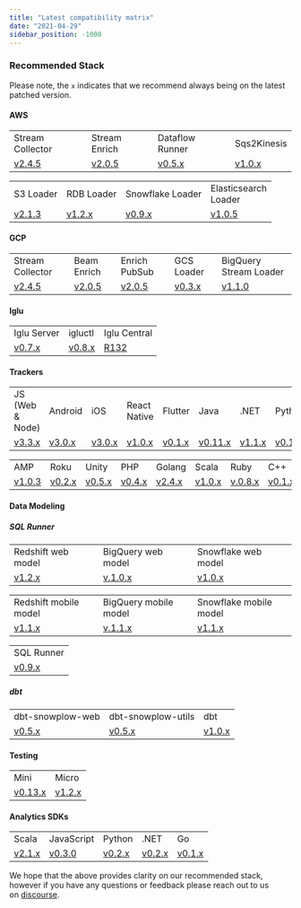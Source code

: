 ```yaml
---
title: "Latest compatibility matrix"
date: "2021-04-29"
sidebar_position: -1000
---
```


### Recommended Stack

Please note, the `x` indicates that we recommend always being on the latest patched version.

#### AWS

<table class="has-fixed-layout"><tbody><tr><td class="has-text-align-center" data-align="center">Stream Collector</td><td class="has-text-align-center" data-align="center">Stream Enrich</td><td class="has-text-align-center" data-align="center">Dataflow Runner</td><td class="has-text-align-center" data-align="center">Sqs2Kinesis</td></tr><tr><td class="has-text-align-center" data-align="center"><a href="http://github.com/snowplow/stream-collector/releases" target="_blank" rel="noreferrer noopener">v2.4.5</a></td><td class="has-text-align-center" data-align="center"><a href="https://github.com/snowplow/enrich/releases" target="_blank" rel="noreferrer noopener">v2.0.5</a></td><td class="has-text-align-center" data-align="center"><a href="https://github.com/snowplow/dataflow-runner/releases" target="_blank" rel="noreferrer noopener">v0.5.x</a></td><td class="has-text-align-center" data-align="center"><a href="https://github.com/snowplow-incubator/sqs2kinesis/releases/tag/1.0.0" target="_blank" rel="noreferrer noopener">v1.0.x</a></td></tr></tbody></table>

<table class="has-fixed-layout"><tbody><tr><td class="has-text-align-center" data-align="center">S3 Loader</td><td class="has-text-align-center" data-align="center">RDB Loader</td><td class="has-text-align-center" data-align="center">Snowflake Loader</td><td class="has-text-align-center" data-align="center">Elasticsearch<br/>Loader</td></tr><tr><td class="has-text-align-center" data-align="center"><a href="https://github.com/snowplow/snowplow-s3-loader/releases" target="_blank" rel="noreferrer noopener">v2.1.3</a></td><td class="has-text-align-center" data-align="center"><a href="https://github.com/snowplow/snowplow-rdb-loader/releases" target="_blank" rel="noreferrer noopener">v1.2.x</a></td><td class="has-text-align-center" data-align="center"><a href="https://github.com/snowplow-incubator/snowplow-snowflake-loader/releases" target="_blank" rel="noreferrer noopener">v0.9.x</a></td><td class="has-text-align-center" data-align="center"><a href="https://github.com/snowplow/snowplow-elasticsearch-loader/releases">v1.0.5</a></td></tr></tbody></table>

#### GCP

<table class="has-fixed-layout"><tbody><tr><td class="has-text-align-center" data-align="center">Stream Collector</td><td class="has-text-align-center" data-align="center">Beam Enrich</td><td class="has-text-align-center" data-align="center">Enrich PubSub</td><td class="has-text-align-center" data-align="center">GCS Loader</td><td class="has-text-align-center" data-align="center">BigQuery Stream Loader</td></tr><tr><td class="has-text-align-center" data-align="center"><a href="https://github.com/snowplow/stream-collector/releases" target="_blank" rel="noreferrer noopener">v2.4.5</a></td><td class="has-text-align-center" data-align="center"><a href="https://github.com/snowplow/enrich/releases" target="_blank" rel="noreferrer noopener">v2.0.5</a></td><td class="has-text-align-center" data-align="center"><a href="https://github.com/snowplow/enrich/releases" target="_blank" rel="noreferrer noopener">v2.0.5</a></td><td class="has-text-align-center" data-align="center"><a href="https://github.com/snowplow-incubator/snowplow-google-cloud-storage-loader/releases" target="_blank" rel="noreferrer noopener">v0.3.x</a></td><td class="has-text-align-center" data-align="center"><a href="https://github.com/snowplow-incubator/snowplow-bigquery-loader/releases" target="_blank" rel="noreferrer noopener">v1.1.0</a></td></tr></tbody></table>

#### Iglu

<table class="has-fixed-layout"><tbody><tr><td class="has-text-align-center" data-align="center">Iglu Server</td><td class="has-text-align-center" data-align="center">igluctl</td><td class="has-text-align-center" data-align="center">Iglu Central</td></tr><tr><td class="has-text-align-center" data-align="center"><a href="https://github.com/snowplow-incubator/iglu-server/releases" target="_blank" rel="noreferrer noopener">v0.7.x</a></td><td class="has-text-align-center" data-align="center"><a href="https://github.com/snowplow-incubator/igluctl/releases/" target="_blank" rel="noreferrer noopener">v0.8.x</a></td><td class="has-text-align-center" data-align="center"><a href="https://github.com/snowplow/iglu-central/releases" target="_blank" rel="noreferrer noopener">R132</a></td></tr></tbody></table>

#### **Trackers**

<table class="has-fixed-layout"><tbody><tr><td class="has-text-align-center" data-align="center">JS (Web &amp; Node)</td><td class="has-text-align-center" data-align="center">Android</td><td class="has-text-align-center" data-align="center">iOS</td><td class="has-text-align-center" data-align="center">React Native</td><td class="has-text-align-center" data-align="center">Flutter</td><td class="has-text-align-center" data-align="center">Java</td><td class="has-text-align-center" data-align="center">.NET</td><td class="has-text-align-center" data-align="center">Python</td></tr><tr><td class="has-text-align-center" data-align="center"><a href="https://github.com/snowplow/snowplow-javascript-tracker/releases">v3.3.x</a></td><td class="has-text-align-center" data-align="center"><a href="https://github.com/snowplow/snowplow-android-tracker/releases">v3.0.x</a></td><td class="has-text-align-center" data-align="center"><a href="https://github.com/snowplow/snowplow-objc-tracker/releases">v3.0.x</a></td><td class="has-text-align-center" data-align="center"><a href="https://github.com/snowplow-incubator/snowplow-react-native-tracker/releases">v1.0.x</a></td><td class="has-text-align-center" data-align="center"><a href="https://github.com/snowplow-incubator/snowplow-flutter-tracker/releases">v0.1.x</a></td><td class="has-text-align-center" data-align="center"><a href="https://github.com/snowplow/snowplow-java-tracker/releases">v0.11.x</a></td><td class="has-text-align-center" data-align="center"><a href="https://github.com/snowplow/snowplow-dotnet-tracker/releases">v1.1.x</a></td><td class="has-text-align-center" data-align="center"><a href="https://github.com/snowplow/snowplow-python-tracker/releases">v0.10.x</a></td></tr></tbody></table>

<table class="has-fixed-layout"><tbody><tr><td class="has-text-align-center" data-align="center">AMP</td><td class="has-text-align-center" data-align="center">Roku</td><td class="has-text-align-center" data-align="center">Unity</td><td class="has-text-align-center" data-align="center">PHP</td><td class="has-text-align-center" data-align="center">Golang</td><td class="has-text-align-center" data-align="center">Scala</td><td class="has-text-align-center" data-align="center">Ruby</td><td class="has-text-align-center" data-align="center">C++</td></tr><tr><td class="has-text-align-center" data-align="center"><a href="/docs/migrated/collecting-data/collecting-from-own-applications/google-amp-tracker/">v1.0.3</a></td><td class="has-text-align-center" data-align="center"><a href="https://github.com/snowplow-incubator/snowplow-roku-tracker/releases">v0.2.x</a></td><td class="has-text-align-center" data-align="center"><a href="https://github.com/snowplow/snowplow-unity-tracker/releases">v0.5.x</a></td><td class="has-text-align-center" data-align="center"><a href="https://github.com/snowplow/snowplow-php-tracker/releases">v0.4.x</a></td><td class="has-text-align-center" data-align="center"><a href="https://github.com/snowplow/snowplow-golang-tracker/releases">v2.4.x</a></td><td class="has-text-align-center" data-align="center"><a href="https://github.com/snowplow/snowplow-scala-tracker/releases">v1.0.x</a></td><td class="has-text-align-center" data-align="center"><a href="https://github.com/snowplow/snowplow-ruby-tracker/releases">v.0.8.x</a></td><td class="has-text-align-center" data-align="center"><a href="https://github.com/snowplow/snowplow-cpp-tracker/releases">v0.1.x</a></td></tr></tbody></table>

#### **Data Model**ing

##### SQL Runner

<table class="has-fixed-layout"><tbody><tr><td>Redshift web model</td><td>BigQuery web model</td><td>Snowflake web model</td></tr><tr><td><a href="https://github.com/snowplow/data-models/releases">v1.2.x</a></td><td><a href="https://github.com/snowplow/data-models/releases">v.1.0.x</a></td><td><a href="https://github.com/snowplow/data-models/releases">v1.0.x</a></td></tr></tbody></table>

<table class="has-fixed-layout"><tbody><tr><td>Redshift mobile model</td><td>BigQuery mobile model</td><td>Snowflake mobile model</td></tr><tr><td><a href="https://github.com/snowplow/data-models/releases">v1.1.x</a></td><td><a href="https://github.com/snowplow/data-models/releases">v.1.1.x</a></td><td><a href="https://github.com/snowplow/data-models/releases">v1.1.x</a></td></tr></tbody></table>

<table class="has-fixed-layout"><tbody><tr><td>SQL Runner</td></tr><tr><td><a href="https://github.com/snowplow/sql-runner/releases">v0.9.x</a></td></tr></tbody></table>

##### dbt

<table class="has-fixed-layout"><tbody><tr><td>dbt-snowplow-web</td><td>dbt-snowplow-utils</td><td>dbt</td></tr><tr><td><a href="https://github.com/snowplow/dbt-snowplow-web/releases" target="_blank" rel="noreferrer noopener">v0.5.x</a></td><td><a href="https://github.com/snowplow/dbt-snowplow-utils/releases" target="_blank" rel="noreferrer noopener">v0.5.x</a></td><td><a href="https://github.com/dbt-labs/dbt/releases">v1.0.x</a></td></tr></tbody></table>

#### **Testing**

<table class="has-fixed-layout"><tbody><tr><td>Mini</td><td>Micro</td></tr><tr><td><a href="https://github.com/snowplow/snowplow-mini/releases">v0.13.x</a></td><td><a href="https://github.com/snowplow-incubator/snowplow-micro/releases">v1.2.x</a></td></tr></tbody></table>

#### Analytics SDKs

<table class="has-fixed-layout"><tbody><tr><td>Scala</td><td>JavaScript</td><td>Python</td><td>.NET</td><td>Go</td></tr><tr><td><a href="https://github.com/snowplow/snowplow-python-analytics-sdk/releases">v2.1.x</a></td><td><a href="https://github.com/snowplow-incubator/snowplow-js-analytics-sdk/releases">v0.3.0</a></td><td><a href="https://github.com/snowplow/snowplow-python-analytics-sdk/releases">v0.2.x</a></td><td><a href="https://github.com/snowplow/snowplow-dotnet-analytics-sdk/releases">v0.2.x</a></td><td><a href="https://github.com/snowplow/snowplow-golang-analytics-sdk/releases" target="_blank" rel="noreferrer noopener">v0.1.x</a></td></tr></tbody></table>

We hope that the above provides clarity on our recommended stack, however if you have any questions or feedback please reach out to us on [discourse](https://discourse.snowplowanalytics.com/).
